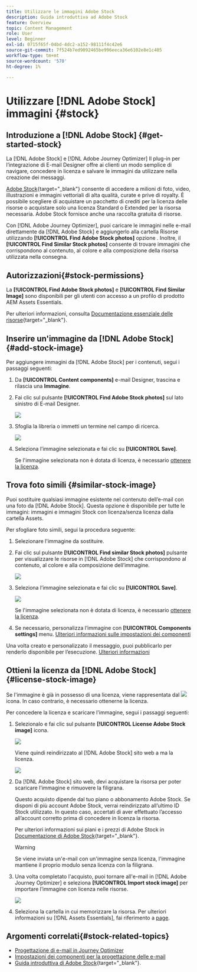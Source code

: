 ```yaml
---
title: Utilizzare le immagini Adobe Stock
description: Guida introduttiva ad Adobe Stock
feature: Overview
topic: Content Management
role: User
level: Beginner
exl-id: 0715f65f-04bd-4dc2-a152-98111f4c42e6
source-git-commit: 7f524b7ed9092465be996eeca36e6102e8e1c405
workflow-type: tm+mt
source-wordcount: '570'
ht-degree: 1%

---
```


# Utilizzare [!DNL Adobe Stock] immagini {#stock}

## Introduzione a [!DNL Adobe Stock] {#get-started-stock}

La [!DNL Adobe Stock] e [!DNL Adobe Journey Optimizer] Il plug-in per l’integrazione di E-mail Designer offre ai clienti un modo semplice di navigare, concedere in licenza e salvare le immagini da utilizzare nella creazione dei messaggi.

[Adobe Stock](https://helpx.adobe.com/stock/get-started.html){target=&quot;_blank&quot;} consente di accedere a milioni di foto, video, illustrazioni e immagini vettoriali di alta qualità, curate e prive di royalty. È possibile scegliere di acquistare un pacchetto di crediti per la licenza delle risorse o acquistare solo una licenza Standard o Extended per la risorsa necessaria. Adobe Stock fornisce anche una raccolta gratuita di risorse.

Con [!DNL Adobe Journey Optimizer], puoi caricare le immagini nelle e-mail direttamente da [!DNL Adobe Stock] e aggiungerlo alla cartella Risorse utilizzando **[!UICONTROL Find Adobe Stock photos]** opzione . Inoltre, il **[!UICONTROL Find Similar Stock photos]** consente di trovare immagini che corrispondono al contenuto, al colore e alla composizione della risorsa utilizzata nella consegna.

## Autorizzazioni{#stock-permissions}

La **[!UICONTROL Find Adobe Stock photos]** e **[!UICONTROL Find Similar Image]** sono disponibili per gli utenti con accesso a un profilo di prodotto AEM Assets Essentials.

Per ulteriori informazioni, consulta [Documentazione essenziale delle risorse](https://experienceleague.adobe.com/docs/experience-manager-assets-essentials/help/get-started-admins/deploy-administer.html#add-users-to-essentials){target=&quot;_blank&quot;}.

## Inserire un&#39;immagine da [!DNL Adobe Stock] {#add-stock-image}

Per aggiungere immagini da [!DNL Adobe Stock] per i contenuti, segui i passaggi seguenti:

1. Da **[!UICONTROL Content components]** e-mail Designer, trascina e rilascia una **Immagine**.

1. Fai clic sul pulsante **[!UICONTROL Find Adobe Stock photos]** sul lato sinistro di E-mail Designer.

   ![](assets/stock-find-photos.png)

1. Sfoglia la libreria o immetti un termine nel campo di ricerca.

   ![](assets/stock-select-from-lib.png)

1. Seleziona l’immagine selezionata e fai clic su **[!UICONTROL Save]**.

   Se l&#39;immagine selezionata non è dotata di licenza, è necessario [ottenere la licenza](#license-stock-image).


## Trova foto simili {#similar-stock-image}

Puoi sostituire qualsiasi immagine esistente nel contenuto dell’e-mail con una foto da [!DNL Adobe Stock]. Questa opzione è disponibile per tutte le immagini: immagini e immagini Stock con licenza/senza licenza dalla cartella Assets.

Per sfogliare foto simili, segui la procedura seguente:

1. Selezionare l&#39;immagine da sostituire.
1. Fai clic sul pulsante **[!UICONTROL Find similar Stock photos]** pulsante per visualizzare le risorse in [!DNL Adobe Stock] che corrispondono al contenuto, al colore e alla composizione dell’immagine.

   ![](assets/stock-similar.png)

1. Seleziona l’immagine selezionata e fai clic su **[!UICONTROL Save]**.

   ![](assets/stock-similar-results.png)

   Se l&#39;immagine selezionata non è dotata di licenza, è necessario [ottenere la licenza](#license-stock-image).

1. Se necessario, personalizza l’immagine con **[!UICONTROL Components settings]** menu. [Ulteriori informazioni sulle impostazioni dei componenti](content-components.md)

Una volta creato e personalizzato il messaggio, puoi pubblicarlo per renderlo disponibile per l’esecuzione. [Ulteriori informazioni](../messages/publish-manage-message.md)


## Ottieni la licenza da [!DNL Adobe Stock] {#license-stock-image}

Se l&#39;immagine è già in possesso di una licenza, viene rappresentata dal ![](assets/stock_10.png) icona. In caso contrario, è necessario ottenerne la licenza.

Per concedere la licenza e scaricare l&#39;immagine, segui i passaggi seguenti:

1. Selezionalo e fai clic sul pulsante **[!UICONTROL License Adobe Stock image]** icona.

   ![](assets/stock-license-icon.png)

   Viene quindi reindirizzato al [!DNL Adobe Stock] sito web a ma la licenza.

   ![](assets/stock-license-photo.png)

1. Da [!DNL Adobe Stock] sito web, devi acquistare la risorsa per poter scaricare l’immagine e rimuovere la filigrana.

   Questo acquisto dipende dal tuo piano o abbonamento Adobe Stock. Se disponi di più account Adobe Stock, verrai reindirizzato all’ultimo ID Stock utilizzato. In questo caso, accertati di aver effettuato l’accesso all’account corretto prima di concedere in licenza la risorsa.

   Per ulteriori informazioni sui piani e i prezzi di Adobe Stock in [Documentazione di Adobe Stock](https://stock.adobe.com/plans){target=&quot;_blank&quot;}.

   >[!WARNING]
   > Se viene inviata un&#39;e-mail con un&#39;immagine senza licenza, l&#39;immagine mantiene il proprio modulo senza licenza con la filigrana.

1. Una volta completato l&#39;acquisto, puoi tornare all&#39;e-mail in [!DNL Adobe Journey Optimizer] e seleziona **[!UICONTROL Import stock image]** per importare l’immagine con licenza nelle risorse.

   ![](assets/stock_6.png)

1. Seleziona la cartella in cui memorizzare la risorsa. Per ulteriori informazioni su [!DNL Assets Essentials], fai riferimento a [page](assets-essentials.md#get-started-assets-essentials).

## Argomenti correlati{#stock-related-topics}

* [Progettazione di e-mail in Journey Optimizer](design-emails.md)
* [Impostazioni dei componenti per la progettazione delle e-mail](content-components.md)
* [Guida introduttiva di Adobe Stock](https://helpx.adobe.com/stock/get-started.html){target=&quot;_blank&quot;}.

